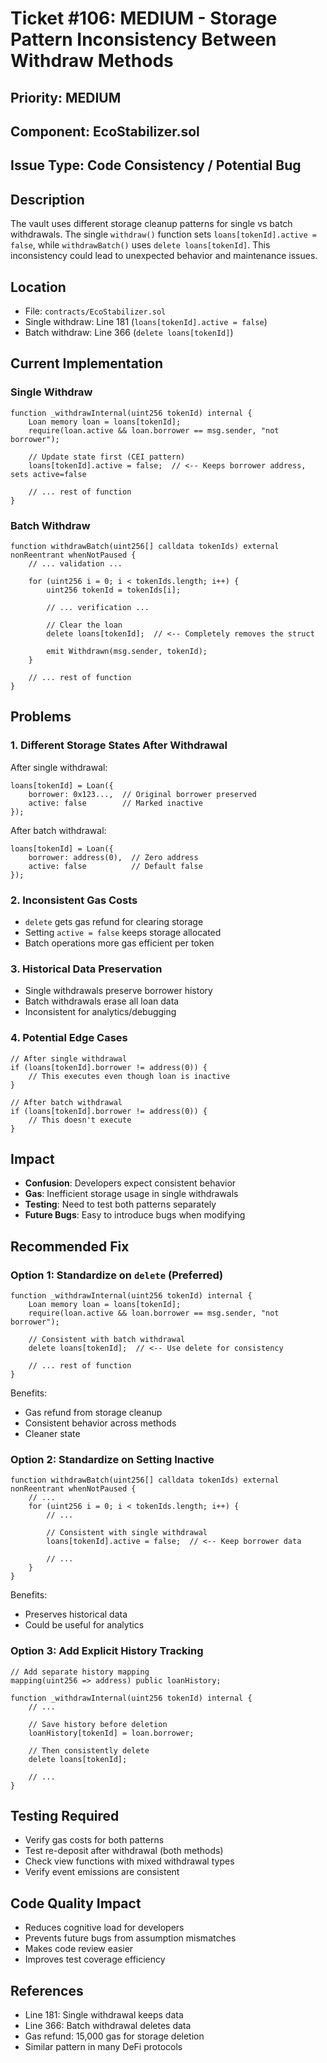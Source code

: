 # Ticket #106: MEDIUM - Storage Pattern Inconsistency Between Withdraw Methods

## Priority: MEDIUM

## Component: EcoStabilizer.sol

## Issue Type: Code Consistency / Potential Bug

## Description
The vault uses different storage cleanup patterns for single vs batch withdrawals. The single `withdraw()` function sets `loans[tokenId].active = false`, while `withdrawBatch()` uses `delete loans[tokenId]`. This inconsistency could lead to unexpected behavior and maintenance issues.

## Location
- File: `contracts/EcoStabilizer.sol`
- Single withdraw: Line 181 (`loans[tokenId].active = false`)
- Batch withdraw: Line 366 (`delete loans[tokenId]`)

## Current Implementation

### Single Withdraw
```solidity
function _withdrawInternal(uint256 tokenId) internal {
    Loan memory loan = loans[tokenId];
    require(loan.active && loan.borrower == msg.sender, "not borrower");
    
    // Update state first (CEI pattern)
    loans[tokenId].active = false;  // <-- Keeps borrower address, sets active=false
    
    // ... rest of function
}
```

### Batch Withdraw
```solidity
function withdrawBatch(uint256[] calldata tokenIds) external nonReentrant whenNotPaused {
    // ... validation ...
    
    for (uint256 i = 0; i < tokenIds.length; i++) {
        uint256 tokenId = tokenIds[i];
        
        // ... verification ...
        
        // Clear the loan
        delete loans[tokenId];  // <-- Completely removes the struct
        
        emit Withdrawn(msg.sender, tokenId);
    }
    
    // ... rest of function
}
```

## Problems

### 1. Different Storage States After Withdrawal
After single withdrawal:
```solidity
loans[tokenId] = Loan({
    borrower: 0x123...,  // Original borrower preserved
    active: false        // Marked inactive
});
```

After batch withdrawal:
```solidity
loans[tokenId] = Loan({
    borrower: address(0),  // Zero address
    active: false          // Default false
});
```

### 2. Inconsistent Gas Costs
- `delete` gets gas refund for clearing storage
- Setting `active = false` keeps storage allocated
- Batch operations more gas efficient per token

### 3. Historical Data Preservation
- Single withdrawals preserve borrower history
- Batch withdrawals erase all loan data
- Inconsistent for analytics/debugging

### 4. Potential Edge Cases
```solidity
// After single withdrawal
if (loans[tokenId].borrower != address(0)) {
    // This executes even though loan is inactive
}

// After batch withdrawal  
if (loans[tokenId].borrower != address(0)) {
    // This doesn't execute
}
```

## Impact
- **Confusion**: Developers expect consistent behavior
- **Gas**: Inefficient storage usage in single withdrawals
- **Testing**: Need to test both patterns separately
- **Future Bugs**: Easy to introduce bugs when modifying

## Recommended Fix

### Option 1: Standardize on `delete` (Preferred)
```solidity
function _withdrawInternal(uint256 tokenId) internal {
    Loan memory loan = loans[tokenId];
    require(loan.active && loan.borrower == msg.sender, "not borrower");
    
    // Consistent with batch withdrawal
    delete loans[tokenId];  // <-- Use delete for consistency
    
    // ... rest of function
}
```

Benefits:
- Gas refund from storage cleanup
- Consistent behavior across methods
- Cleaner state

### Option 2: Standardize on Setting Inactive
```solidity
function withdrawBatch(uint256[] calldata tokenIds) external nonReentrant whenNotPaused {
    // ... 
    for (uint256 i = 0; i < tokenIds.length; i++) {
        // ...
        
        // Consistent with single withdrawal
        loans[tokenId].active = false;  // <-- Keep borrower data
        
        // ...
    }
}
```

Benefits:
- Preserves historical data
- Could be useful for analytics

### Option 3: Add Explicit History Tracking
```solidity
// Add separate history mapping
mapping(uint256 => address) public loanHistory;

function _withdrawInternal(uint256 tokenId) internal {
    // ...
    
    // Save history before deletion
    loanHistory[tokenId] = loan.borrower;
    
    // Then consistently delete
    delete loans[tokenId];
    
    // ...
}
```

## Testing Required
- Verify gas costs for both patterns
- Test re-deposit after withdrawal (both methods)
- Check view functions with mixed withdrawal types
- Verify event emissions are consistent

## Code Quality Impact
- Reduces cognitive load for developers
- Prevents future bugs from assumption mismatches
- Makes code review easier
- Improves test coverage efficiency

## References
- Line 181: Single withdrawal keeps data
- Line 366: Batch withdrawal deletes data
- Gas refund: 15,000 gas for storage deletion
- Similar pattern in many DeFi protocols